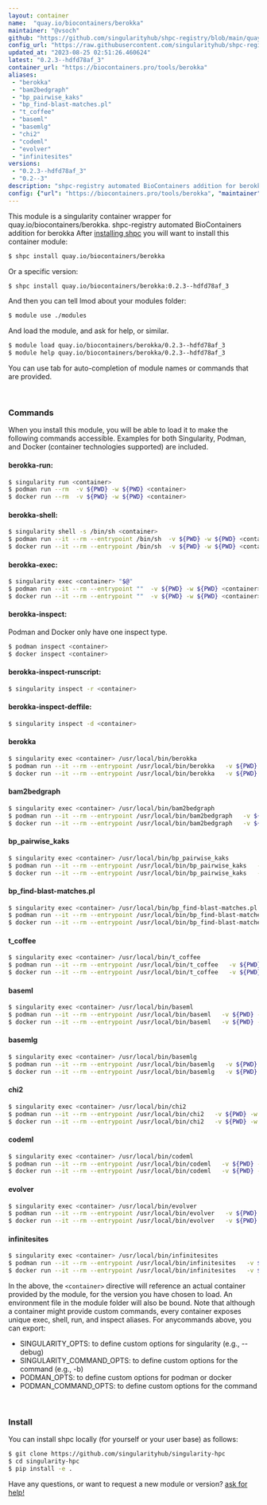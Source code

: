 ```yaml
---
layout: container
name:  "quay.io/biocontainers/berokka"
maintainer: "@vsoch"
github: "https://github.com/singularityhub/shpc-registry/blob/main/quay.io/biocontainers/berokka/container.yaml"
config_url: "https://raw.githubusercontent.com/singularityhub/shpc-registry/main/quay.io/biocontainers/berokka/container.yaml"
updated_at: "2023-08-25 02:51:26.460624"
latest: "0.2.3--hdfd78af_3"
container_url: "https://biocontainers.pro/tools/berokka"
aliases:
 - "berokka"
 - "bam2bedgraph"
 - "bp_pairwise_kaks"
 - "bp_find-blast-matches.pl"
 - "t_coffee"
 - "baseml"
 - "basemlg"
 - "chi2"
 - "codeml"
 - "evolver"
 - "infinitesites"
versions:
 - "0.2.3--hdfd78af_3"
 - "0.2--3"
description: "shpc-registry automated BioContainers addition for berokka"
config: {"url": "https://biocontainers.pro/tools/berokka", "maintainer": "@vsoch", "description": "shpc-registry automated BioContainers addition for berokka", "latest": {"0.2.3--hdfd78af_3": "sha256:1fea82109bc0ebd7f2abe7a1f36b5798ce54114f14ae8941339d360de793f7d8"}, "tags": {"0.2.3--hdfd78af_3": "sha256:1fea82109bc0ebd7f2abe7a1f36b5798ce54114f14ae8941339d360de793f7d8", "0.2--3": "sha256:366ef78a81994088121c43d1ccc21da8645ce41fa0ecf260a79001ae599d1d4d"}, "docker": "quay.io/biocontainers/berokka", "aliases": {"berokka": "/usr/local/bin/berokka", "bam2bedgraph": "/usr/local/bin/bam2bedgraph", "bp_pairwise_kaks": "/usr/local/bin/bp_pairwise_kaks", "bp_find-blast-matches.pl": "/usr/local/bin/bp_find-blast-matches.pl", "t_coffee": "/usr/local/bin/t_coffee", "baseml": "/usr/local/bin/baseml", "basemlg": "/usr/local/bin/basemlg", "chi2": "/usr/local/bin/chi2", "codeml": "/usr/local/bin/codeml", "evolver": "/usr/local/bin/evolver", "infinitesites": "/usr/local/bin/infinitesites"}}
---
```


This module is a singularity container wrapper for quay.io/biocontainers/berokka.
shpc-registry automated BioContainers addition for berokka
After [installing shpc](#install) you will want to install this container module:


```bash
$ shpc install quay.io/biocontainers/berokka
```

Or a specific version:

```bash
$ shpc install quay.io/biocontainers/berokka:0.2.3--hdfd78af_3
```

And then you can tell lmod about your modules folder:

```bash
$ module use ./modules
```

And load the module, and ask for help, or similar.

```bash
$ module load quay.io/biocontainers/berokka/0.2.3--hdfd78af_3
$ module help quay.io/biocontainers/berokka/0.2.3--hdfd78af_3
```

You can use tab for auto-completion of module names or commands that are provided.

<br>

### Commands

When you install this module, you will be able to load it to make the following commands accessible.
Examples for both Singularity, Podman, and Docker (container technologies supported) are included.

#### berokka-run:

```bash
$ singularity run <container>
$ podman run --rm  -v ${PWD} -w ${PWD} <container>
$ docker run --rm  -v ${PWD} -w ${PWD} <container>
```

#### berokka-shell:

```bash
$ singularity shell -s /bin/sh <container>
$ podman run --it --rm --entrypoint /bin/sh  -v ${PWD} -w ${PWD} <container>
$ docker run --it --rm --entrypoint /bin/sh  -v ${PWD} -w ${PWD} <container>
```

#### berokka-exec:

```bash
$ singularity exec <container> "$@"
$ podman run --it --rm --entrypoint ""  -v ${PWD} -w ${PWD} <container> "$@"
$ docker run --it --rm --entrypoint ""  -v ${PWD} -w ${PWD} <container> "$@"
```

#### berokka-inspect:

Podman and Docker only have one inspect type.

```bash
$ podman inspect <container>
$ docker inspect <container>
```

#### berokka-inspect-runscript:

```bash
$ singularity inspect -r <container>
```

#### berokka-inspect-deffile:

```bash
$ singularity inspect -d <container>
```


#### berokka

```bash
$ singularity exec <container> /usr/local/bin/berokka
$ podman run --it --rm --entrypoint /usr/local/bin/berokka   -v ${PWD} -w ${PWD} <container> -c " $@"
$ docker run --it --rm --entrypoint /usr/local/bin/berokka   -v ${PWD} -w ${PWD} <container> -c " $@"
```


#### bam2bedgraph

```bash
$ singularity exec <container> /usr/local/bin/bam2bedgraph
$ podman run --it --rm --entrypoint /usr/local/bin/bam2bedgraph   -v ${PWD} -w ${PWD} <container> -c " $@"
$ docker run --it --rm --entrypoint /usr/local/bin/bam2bedgraph   -v ${PWD} -w ${PWD} <container> -c " $@"
```


#### bp_pairwise_kaks

```bash
$ singularity exec <container> /usr/local/bin/bp_pairwise_kaks
$ podman run --it --rm --entrypoint /usr/local/bin/bp_pairwise_kaks   -v ${PWD} -w ${PWD} <container> -c " $@"
$ docker run --it --rm --entrypoint /usr/local/bin/bp_pairwise_kaks   -v ${PWD} -w ${PWD} <container> -c " $@"
```


#### bp_find-blast-matches.pl

```bash
$ singularity exec <container> /usr/local/bin/bp_find-blast-matches.pl
$ podman run --it --rm --entrypoint /usr/local/bin/bp_find-blast-matches.pl   -v ${PWD} -w ${PWD} <container> -c " $@"
$ docker run --it --rm --entrypoint /usr/local/bin/bp_find-blast-matches.pl   -v ${PWD} -w ${PWD} <container> -c " $@"
```


#### t_coffee

```bash
$ singularity exec <container> /usr/local/bin/t_coffee
$ podman run --it --rm --entrypoint /usr/local/bin/t_coffee   -v ${PWD} -w ${PWD} <container> -c " $@"
$ docker run --it --rm --entrypoint /usr/local/bin/t_coffee   -v ${PWD} -w ${PWD} <container> -c " $@"
```


#### baseml

```bash
$ singularity exec <container> /usr/local/bin/baseml
$ podman run --it --rm --entrypoint /usr/local/bin/baseml   -v ${PWD} -w ${PWD} <container> -c " $@"
$ docker run --it --rm --entrypoint /usr/local/bin/baseml   -v ${PWD} -w ${PWD} <container> -c " $@"
```


#### basemlg

```bash
$ singularity exec <container> /usr/local/bin/basemlg
$ podman run --it --rm --entrypoint /usr/local/bin/basemlg   -v ${PWD} -w ${PWD} <container> -c " $@"
$ docker run --it --rm --entrypoint /usr/local/bin/basemlg   -v ${PWD} -w ${PWD} <container> -c " $@"
```


#### chi2

```bash
$ singularity exec <container> /usr/local/bin/chi2
$ podman run --it --rm --entrypoint /usr/local/bin/chi2   -v ${PWD} -w ${PWD} <container> -c " $@"
$ docker run --it --rm --entrypoint /usr/local/bin/chi2   -v ${PWD} -w ${PWD} <container> -c " $@"
```


#### codeml

```bash
$ singularity exec <container> /usr/local/bin/codeml
$ podman run --it --rm --entrypoint /usr/local/bin/codeml   -v ${PWD} -w ${PWD} <container> -c " $@"
$ docker run --it --rm --entrypoint /usr/local/bin/codeml   -v ${PWD} -w ${PWD} <container> -c " $@"
```


#### evolver

```bash
$ singularity exec <container> /usr/local/bin/evolver
$ podman run --it --rm --entrypoint /usr/local/bin/evolver   -v ${PWD} -w ${PWD} <container> -c " $@"
$ docker run --it --rm --entrypoint /usr/local/bin/evolver   -v ${PWD} -w ${PWD} <container> -c " $@"
```


#### infinitesites

```bash
$ singularity exec <container> /usr/local/bin/infinitesites
$ podman run --it --rm --entrypoint /usr/local/bin/infinitesites   -v ${PWD} -w ${PWD} <container> -c " $@"
$ docker run --it --rm --entrypoint /usr/local/bin/infinitesites   -v ${PWD} -w ${PWD} <container> -c " $@"
```



In the above, the `<container>` directive will reference an actual container provided
by the module, for the version you have chosen to load. An environment file in the
module folder will also be bound. Note that although a container
might provide custom commands, every container exposes unique exec, shell, run, and
inspect aliases. For anycommands above, you can export:

 - SINGULARITY_OPTS: to define custom options for singularity (e.g., --debug)
 - SINGULARITY_COMMAND_OPTS: to define custom options for the command (e.g., -b)
 - PODMAN_OPTS: to define custom options for podman or docker
 - PODMAN_COMMAND_OPTS: to define custom options for the command

<br>

### Install

You can install shpc locally (for yourself or your user base) as follows:

```bash
$ git clone https://github.com/singularityhub/singularity-hpc
$ cd singularity-hpc
$ pip install -e .
```

Have any questions, or want to request a new module or version? [ask for help!](https://github.com/singularityhub/singularity-hpc/issues)
